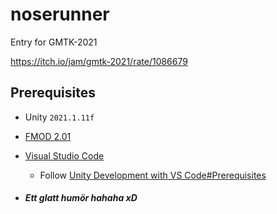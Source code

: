 # noserunner

Entry for GMTK-2021

https://itch.io/jam/gmtk-2021/rate/1086679

## Prerequisites

- Unity `2021.1.11f`
- [FMOD 2.01](https://www.fmod.com/download#)
- [Visual Studio Code](https://code.visualstudio.com/)

  - Follow [Unity Development with VS Code#Prerequisites](https://code.visualstudio.com/docs/other/unity#_prerequisites)

- ##### Ett glatt humör hahaha xD
